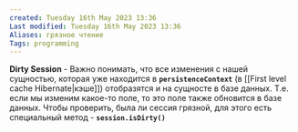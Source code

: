 ```yaml
---
created: Tuesday 16th May 2023 13:36
Last modified: Tuesday 16th May 2023 13:36
Aliases: грязное чтение 
Tags: programming
---
```


**Dirty Session** - Важно понимать, что все изменения с нашей сущностью, которая уже находится в **`persistenceContext`** (в [[First level cache Hibernate|кэше]]) отобразятся и на сущносте в базе данных. Т.е. если мы изменим какое-то поле, то это поле также обновится в базе данных.
Чтобы проверить, была ли сессия грязной, для этого есть специальный метод - **`session.isDirty()`** 